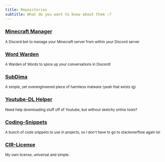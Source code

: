 ```yaml
---
title: Repositories
subtitle: What do you want to know about them :?
---
```


<!-- THIS SITE IS LICENSED UNDER THE CIR-LICENSE. FOR MORE INFO VISIT https://github.com/Yuri010/CIR-License/
ORIGINAL CAN BE FOUND AT https://github.com/Yuri010/CIR-License/blob/main/License.md -->

### [Minecraft Manager](https://yuri010.github.io/repositories/minecraft-manager)
<sup>A Discord bot to manage your Minecraft server from within your Discord server</sup>

### [Word Warden](https://yuri010.github.io/repositories/wordwarden)
<sup>A Warden of Words to spice up your conversations in Discord!</sup>

### [SubDima](https://yuri010.github.io/repositories/subdima)
<sup>A simple, yet overengineered piece of harmless malware (yeah that exists ig)</sup>

### [Youtube-DL Helper](https://yuri010.github.io/repositories/ytdl-helper)
<sup>Need help downloading stuff off of Youtube, but without sketchy online tools?</sup>

### [Coding-Snippets](https://yuri010.github.io/repositories/coding-snippets)
<sup>A bunch of code snippets to use in projects, so I don't have to go to stackoverflow again lol</sup>

### [CIR-License](https://yuri010.github.io/repositories/cir-license)
<sup>My own license, universal and simple.</sup>
